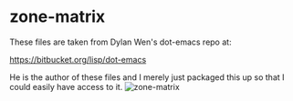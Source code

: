 zone-matrix
===========

These files are taken from Dylan Wen's dot-emacs repo at:

https://bitbucket.org/lisp/dot-emacs

He is the author of these files and I merely just packaged this up so that I could easily have access to it.
![zone-matrix](https://user-images.githubusercontent.com/169890/232936153-eb07612f-0bd4-4edd-acc8-983f76f0f98e.png)

